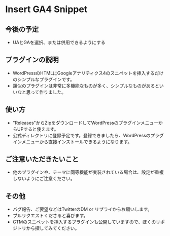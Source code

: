 # Insert GA4 Snippet

## 今後の予定
- UAとGAを選択、または併用できるようにする

## プラグインの説明
- WordPressのHTMLにGoogleアナリティクス4のスニペットを挿入するだけのシンプルなプラグインです。
- 類似のプラグインは非常に多機能なものが多く、シンプルなものがあるといいなと思って作りました。

## 使い方
- "Releases"からZipをダウンロードしてWordPressのプラグインメニューからUPすると使えます。
- 公式ディレクトリに登録予定です。登録できましたら、WordPressのプラグインメニューから直接インストールできるようになります。

## ご注意いただきたいこと
- 他のプラグインや、テーマに同等機能が実装されている場合は、設定が重複しないようにご注意ください。

## その他 
- バグ報告、ご要望などはTwitterのDM or リプライからお願いします。
- プルリクエストくださると喜びます。
- GTMのスニペットを挿入するプラグインも公開していますので、ぼくのリポジトリから探してみてください。

